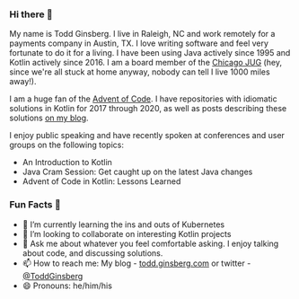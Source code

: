 ### Hi there 👋

My name is Todd Ginsberg. I live in Raleigh, NC and work remotely for a payments company in Austin, TX. I love writing software and feel very fortunate to do it for a living. I have been using Java actively since 1995 and Kotlin actively since 2016. I am a board member of the [Chicago JUG](https://www.meetup.com/ChicagoJUG/) (hey, since we're all stuck at home anyway, nobody can tell I live 1000 miles away!). 

I am a huge fan of the [Advent of Code](https://adventofcode.com). I have repositories with idiomatic solutions in Kotlin for 2017 through 2020, as well as posts describing these solutions [on my blog](https://todd.ginsberg.com).

I enjoy public speaking and have recently spoken at conferences and user groups on the following topics:

- An Introduction to Kotlin
- Java Cram Session: Get caught up on the latest Java changes
- Advent of Code in Kotlin: Lessons Learned

### Fun Facts :fox_face:

- 🌱 I’m currently learning the ins and outs of Kubernetes
- 👯 I’m looking to collaborate on interesting Kotlin projects
- 💬 Ask me about whatever you feel comfortable asking. I enjoy talking about code, and discussing solutions.
- 📫 How to reach me: My blog - [todd.ginsberg.com](https://todd.ginsberg.com) or twitter - [@ToddGinsberg](https://twitter.com/toddginsberg)
- 😄 Pronouns: he/him/his
